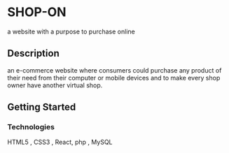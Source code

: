 # SHOP-ON

a website with a purpose to purchase online

## Description

an e-commerce website where consumers could purchase any product of their need from their computer or mobile devices and to make every shop owner have another virtual shop.

## Getting Started

### Technologies

HTML5 , CSS3 , React, php , MySQL

